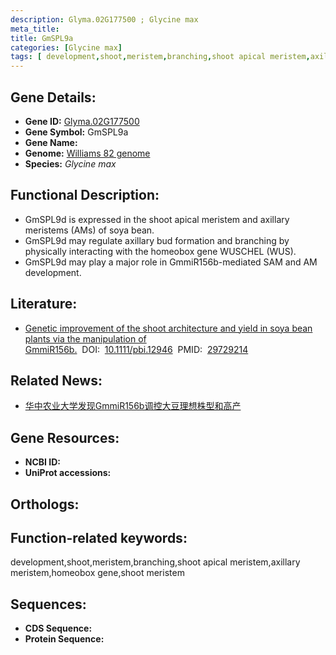 ```yaml
---
description: Glyma.02G177500 ; Glycine max
meta_title:
title: GmSPL9a
categories: [Glycine max]
tags: [ development,shoot,meristem,branching,shoot apical meristem,axillary meristem,homeobox gene,shoot meristem ]
---
```


## Gene Details:
- **Gene ID:**	[Glyma.02G177500]()
- **Gene Symbol:** GmSPL9a
- **Gene Name:** 
- **Genome:** [Williams 82 genome]()
- **Species:** *Glycine max*

## Functional Description:
   - GmSPL9d is expressed in the shoot apical meristem and axillary meristems (AMs) of soya bean.
   - GmSPL9d may regulate axillary bud formation and branching by physically interacting with the homeobox gene WUSCHEL (WUS).
   - GmSPL9d may play a major role in GmmiR156b-mediated SAM and AM development.

## Literature:
   - [Genetic improvement of the shoot architecture and yield in soya bean plants via the manipulation of GmmiR156b.]( https://onlinelibrary.wiley.com/doi/10.1111/pbi.12946)&nbsp;&nbsp;DOI:&nbsp;&nbsp;[10.1111/pbi.12946](https://onlinelibrary.wiley.com/doi/10.1111/pbi.12946)&nbsp;&nbsp;PMID:&nbsp;&nbsp;[29729214](https://pubmed.ncbi.nlm.nih.gov/29729214/)

## Related News:
   - [华中农业大学发现GmmiR156b调控大豆理想株型和高产](https://mp.weixin.qq.com/s?__biz=MzIyOTY2NDYyNQ==&mid=2247489008&idx=1&sn=9209ae00fbd6c4c0ae53cce453147ba0&chksm=e8be67eedfc9eef81445788d609d94939c960666387e00d0afd97969d7cc6ef3eea7eb14d879&scene=27#wechat_redirect)

## Gene Resources:
- **NCBI ID:** [](https://www.ncbi.nlm.nih.gov/gene/?term=)
- **UniProt accessions:** [](https://www.uniprot.org/uniprotkb//entry)

## Orthologs:

## Function-related keywords:
development,shoot,meristem,branching,shoot apical meristem,axillary meristem,homeobox gene,shoot meristem

## Sequences:
- **CDS Sequence:**
- **Protein Sequence:**

